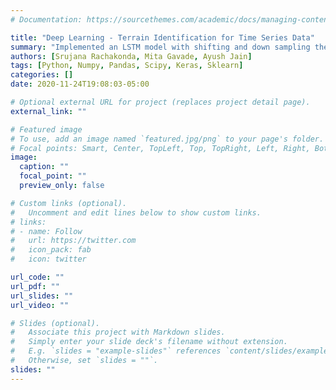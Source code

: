 ```yaml
---
# Documentation: https://sourcethemes.com/academic/docs/managing-content/

title: "Deep Learning - Terrain Identification for Time Series Data"
summary: "Implemented an LSTM model with shifting and down sampling the data to achieve an F1 score of 0.868, a signification improvement over random forest baseline which gave an F1 score of 0.39. Compared results with techniques such as SMOTE and weighted loss."
authors: [Srujana Rachakonda, Mita Gavade, Ayush Jain]
tags: [Python, Numpy, Pandas, Scipy, Keras, Sklearn]
categories: []
date: 2020-11-24T19:08:03-05:00

# Optional external URL for project (replaces project detail page).
external_link: ""

# Featured image
# To use, add an image named `featured.jpg/png` to your page's folder.
# Focal points: Smart, Center, TopLeft, Top, TopRight, Left, Right, BottomLeft, Bottom, BottomRight.
image:
  caption: ""
  focal_point: ""
  preview_only: false

# Custom links (optional).
#   Uncomment and edit lines below to show custom links.
# links:
# - name: Follow
#   url: https://twitter.com
#   icon_pack: fab
#   icon: twitter

url_code: ""
url_pdf: ""
url_slides: ""
url_video: ""

# Slides (optional).
#   Associate this project with Markdown slides.
#   Simply enter your slide deck's filename without extension.
#   E.g. `slides = "example-slides"` references `content/slides/example-slides.md`.
#   Otherwise, set `slides = ""`.
slides: ""
---
```

